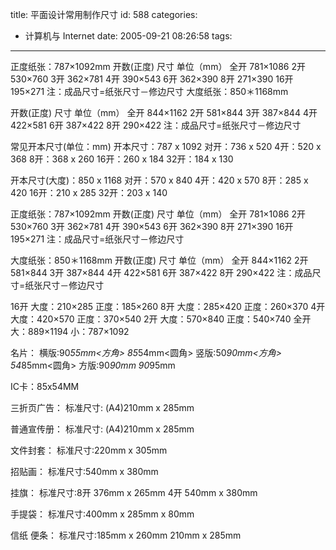 title: 平面设计常用制作尺寸
id: 588
categories:
  - 计算机与 Internet
date: 2005-09-21 08:26:58
tags:
---

<div id="msgcns!9697D6160EFEBC17!228" class="bvMsg"><div>

正度纸张：787×1092mm 
开数(正度) 尺寸 单位（mm） 
全开 781×1086 
2开 530×760 3开 362×781 
4开 390×543 6开 362×390 
8开 271×390 
16开 195×271 
注：成品尺寸=纸张尺寸－修边尺寸 大度纸张：850＊1168mm 

开数(正度) 尺寸 单位（mm） 
全开 844×1162 
2开 581×844 3开 387×844 
4开 422×581 6开 387×422 
8开 290×422 
注：成品尺寸=纸张尺寸－修边尺寸 

常见开本尺寸(单位：mm) 
开本尺寸：787 x 1092 
对开：736 x 520 
4开：520 x 368 
8开：368 x 260 
16开：260 x 184 
32开：184 x 130 

开本尺寸(大度)：850 x 1168 
对开：570 x 840 
4开：420 x 570 
8开：285 x 420 
16开：210 x 285 
32开：203 x 140 

正度纸张：787×1092mm 
开数(正度) 尺寸 单位（mm） 
全开 781×1086 
2开 530×760 
3开 362×781 
4开 390×543 
6开 362×390 
8开 271×390 
16开 195×271 
注：成品尺寸=纸张尺寸－修边尺寸 

大度纸张：850＊1168mm 
开数(正度) 尺寸 单位（mm） 
全开 844×1162 
2开 581×844 
3开 387×844 
4开 422×581 
6开 387×422 
8开 290×422 
注：成品尺寸=纸张尺寸－修边尺寸 

16开 大度：210×285 正度：185×260 
8开 大度：285×420 正度：260×370 
4开 大度：420×570 正度：370×540 
2开 大度：570×840 正度：540×740 
全开 大：889×1194 小：787×1092 

名片：
横版:90*55mm&lt;方角&gt; 85*54mm&lt;圆角&gt; 
竖版:50*90mm&lt;方角&gt; 54*85mm&lt;圆角&gt; 
方版:90*90mm 90*95mm 

IC卡：85x54MM 

三折页广告： 
标准尺寸: (A4)210mm x 285mm 

普通宣传册： 
标准尺寸: (A4)210mm x 285mm 

文件封套： 
标准尺寸:220mm x 305mm 

招贴画： 
标准尺寸:540mm x 380mm 

挂旗： 
标准尺寸:8开 376mm x 265mm 
4开 540mm x 380mm 

手提袋： 
标准尺寸:400mm x 285mm x 80mm 

信纸 便条： 
标准尺寸:185mm x 260mm 210mm x 285mm 
</div></div>